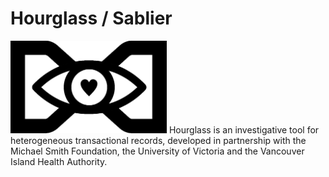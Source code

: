 # Hourglass / Sablier
<img src="hourglass.png" width="250">
Hourglass is an investigative tool for heterogeneous transactional records, developed in partnership with the Michael Smith Foundation, the University of Victoria and the Vancouver Island Health Authority. 
